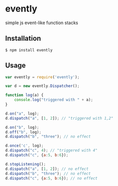 # evently

  simple js event-like function stacks

## Installation

    $ npm install evently

## Usage

```js
var evently = require('evently');

var d = new evently.Dispatcher();

function log(a) {
    console.log("triggered with " + a);
}

d.on("a", log);
d.dispatch("a", [1, 2]); // "triggered with 1,2"

d.on("b", log);
d.off("b", log);
d.dispatch("b", "three"); // no effect

d.once('c', log);
d.dispatch("c", 4); // "triggered with 4"
d.dispatch("c", {a:5, b:6});

d.stopListening();
d.dispatch("a", [1, 2]); // no effect
d.dispatch("b", "three"); // no effect
d.dispatch("c", {a:5, b:6}); // no effect
```